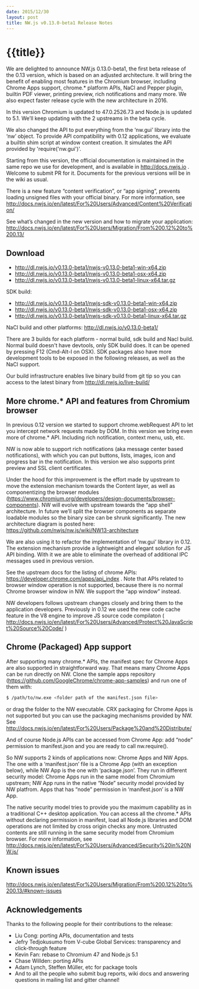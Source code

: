 ```yaml
---
date: 2015/12/30
layout: post
title: NW.js v0.13.0-beta1 Release Notes
---
```


# {{title}}

We are delighted to announce NW.js 0.13.0-beta1, the first beta release of the 0.13 version, which is based on an adjusted architecture. It will bring the benefit of enabling most features in the Chromium browser, including Chrome Apps support, chrome.* platform APIs, NaCl and Pepper plugin, builtin PDF viewer, printing preview, rich notifications and many more. We also expect faster release cycle with the new architecture in 2016.

In this version Chromium is updated to 47.0.2526.73 and Node.js is updated to 5.1. We’ll keep updating with the 2 upstreams in the beta cycle.

We also changed the API to put everything from the ‘nw.gui’ library into the ‘nw’ object. To provide API compatibility with 0.12 applications, we evaluate a builtin shim script at window context creation. It simulates the API  provided by 'require('nw.gui')'. 

Starting from this version, the official documentation is maintained in the same repo we use for development, and is available in http://docs.nwjs.io . Welcome to submit PR for it. Documents for the previous versions will be in the wiki as usual.

There is a new feature  “content verification”, or “app signing”, prevents loading unsigned files with your official binary. For more information, see http://docs.nwjs.io/en/latest/For%20Users/Advanced/Content%20Verification/

See what’s changed in the new version and how to migrate your application:
http://docs.nwjs.io/en/latest/For%20Users/Migration/From%200.12%20to%200.13/

## Download 

* http://dl.nwjs.io/v0.13.0-beta1/nwjs-v0.13.0-beta1-win-x64.zip 
* http://dl.nwjs.io/v0.13.0-beta1/nwjs-v0.13.0-beta1-osx-x64.zip 
* http://dl.nwjs.io/v0.13.0-beta1/nwjs-v0.13.0-beta1-linux-x64.tar.gz 

SDK build: 
* http://dl.nwjs.io/v0.13.0-beta1/nwjs-sdk-v0.13.0-beta1-win-x64.zip 
* http://dl.nwjs.io/v0.13.0-beta1/nwjs-sdk-v0.13.0-beta1-osx-x64.zip 
* http://dl.nwjs.io/v0.13.0-beta1/nwjs-sdk-v0.13.0-beta1-linux-x64.tar.gz 

NaCl build and other platforms: http://dl.nwjs.io/v0.13.0-beta1/ 

There are 3 builds for each platform - normal build, sdk build and Nacl build. Normal build doesn't have devtools, only SDK build does. lt can be opened by pressing F12 (Cmd-Alt-I on OSX). SDK packages also have more development tools to be exposed in the following releases, as well as the NaCl support. 

Our build infrastructure enables live binary build from git tip so you can access to the latest binary from http://dl.nwjs.io/live-build/ 

## More chrome.* API and features from Chromium browser

In previous 0.12 version we started to support chrome.webRequest API to let you intercept network requests made by DOM. In this version we bring even more of chrome.* API. Including rich notification, context menu, usb, etc.

NW is now able to support rich notifications (aka message center based notifications), with which you can put buttons, lists, images, icon and progress bar in the notification. In this version we also supports print preview and SSL client certificates.

Under the hood for this improvement is the effort made by upstream to move the extension mechanism towards the Content layer, as well as componentizing the browser modules (https://www.chromium.org/developers/design-documents/browser-components). NW will evolve with upstream towards the “app shell” architecture. In future we’ll split the browser components as separate loadable modules so the binary size can be shrunk significantly.  The new architecture diagram is posted here: https://github.com/nwjs/nw.js/wiki/NW13-architecture

We are also using it to refactor the implementation of ‘nw.gui’ library in 0.12. The extension mechanism provide a lightweight and elegant solution for JS API binding. With it we are able to eliminate the overhead of additional IPC messages used in previous version. 

See the upstream docs for the listing of chrome APIs: https://developer.chrome.com/apps/api_index . Note that APIs related to browser window operation is not supported, because there is no normal Chrome browser window in NW. We support the “app window” instead.

NW developers follows upstream changes closely and bring them to the application developers. Previously in 0.12 we used the new code cache feature in the V8 engine to improve JS source code compilaton ( http://docs.nwjs.io/en/latest/For%20Users/Advanced/Protect%20JavaScript%20Source%20Code/ )

## Chrome (Packaged) App support

After supporting many chrome.* APIs, the manifest spec for Chrome Apps are also supported in straightforward way. That means many Chrome Apps can be run directly on NW. Clone the sample apps repository (https://github.com/GoogleChrome/chrome-app-samples) and run one of them with:

```bash
$ /path/to/nw.exe <folder path of the manifest.json file>
```

or drag the folder to the NW executable. CRX packaging for Chrome Apps is not supported but you can use the packaging mechanisms provided by NW. See http://docs.nwjs.io/en/latest/For%20Users/Package%20and%20Distribute/

And of course Node.js APIs can be accessed from Chrome App: add “node” permission to manifest.json and you are ready to call nw.require().

So NW supports 2 kinds of applications now: Chrome Apps and NW Apps. The one with a ‘manifest.json’ file is a Chrome App (with an exception below), while NW App is the one with ‘package.json’. They run in different security model: Chrome Apps run in the same model from Chromium upstream; NW App runs in the native “Node” security model provided by NW platfrom. Apps that has “node” permission in ‘manifest.json’ is a NW App.

The native security model tries to provide you the maximum capability as in a traditional C++ desktop application. You can access all the chrome.* APIs without declaring permission in manifest, load all Node.js libraries and DOM operations are not limited by cross origin checks any more. Untrusted contents are still running in the same security model from Chromium browser. For more information, see http://docs.nwjs.io/en/latest/For%20Users/Advanced/Security%20in%20NW.js/

## Known issues 
 
http://docs.nwjs.io/en/latest/For%20Users/Migration/From%200.12%20to%200.13/#known-issues

## Acknowledgements

Thanks to the following people for their contributions to the release:
* Liu Cong: porting APIs, documentation and tests
* Jefry Tedjokusumo from V-cube Global Services: transparency and click-through feature
* Kevin Fan: rebase to Chromium 47 and Node.js 5.1
* Chase Willden: porting APIs
* Adam Lynch, Steffen Müller, etc for package tools
* And to all the people who submit bug reports, wiki docs and answering questions in mailing list and gitter channel!